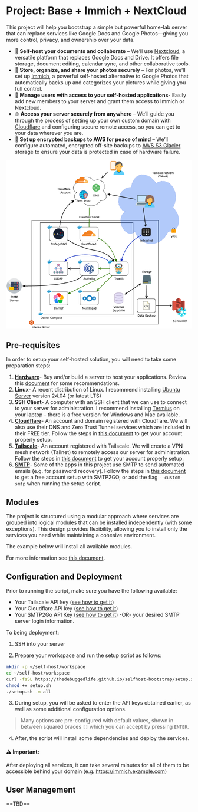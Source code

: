 # Project: Base + Immich + NextCloud

This project will help you bootstrap a simple but powerful home-lab server that can replace services like Google Docs and Google Photos—giving you more control, privacy, and ownership over your data.

- 📂 **Self-host your documents and collaborate** – We’ll use [Nextcloud](https://nextcloud.com/), a versatile platform that replaces Google Docs and Drive. It offers file storage, document editing, calendar sync, and other collaborative tools.
- 📸 **Store, organize, and share your photos securely** – For photos, we’ll set up [Immich](https://immich.app/), a powerful self-hosted alternative to Google Photos that automatically backs up and categorizes your pictures while giving you full control.
- 👥 **Manage users with access to your self-hosted applications**- Easily add new members to your server and grant them access to Immich or Nextcloud.
- 🌐 **Access your server securely from anywhere** – We’ll guide you through the process of setting up your own custom domain with [Cloudflare](https://www.cloudflare.com/products/registrar/) and configuring secure remote access, so you can get to your data wherever you are.
- 🔄 **Set up encrypted backups to AWS for peace of mind** – We’ll configure automated, encrypted off-site backups to [AWS S3 Glacier](https://aws.amazon.com/s3/storage-classes/glacier/) storage to ensure your data is protected in case of hardware failure.

![](./services.drawio.png)

## Pre-requisites

In order to setup your self-hosted solution, you will need to take some preparation steps:

1. **[Hardware](docs/hardware.md)**- Buy and/or build a server to host your applications. Review this [document]((docs/hardware.md)) for some recommendations.
2. **Linux**- A recent distribution of Linux. I recommend installing [Ubuntu Server](https://ubuntu.com/download/server) version 24.04 (or latest LTS)
3. **SSH Client**- A computer with an SSH client that we can use to connect to your server for administration. I recommend installing [Termius](https://termius.com/) on your laptop - there is a free version for Windows and Mac available.
4. **[Cloudflare](docs/cloudflare.md)**- An account and domain registered with Cloudflare. We will also use their DNS and Zero Trust Tunnel services which are included in their FREE tier. Follow the steps in [this document]((docs/cloudflare.md)) to get your account properly setup.
5. **[Tailscale](docs/tailscale.md)**- An account registered with Tailscale. We will create a VPN mesh network (Tailnet) to remotely access our server for administration. Follow the steps in [this document]((docs/tailscale.md)) to get your account properly setup.
6. **[SMTP](docs/smtp.md)**- Some of the apps in this project use SMTP to send automated emails (e.g. for password recovery). Follow the steps in [this document]((docs/tailscale.md)) to get a free account setup with SMTP2GO, or add the flag `--custom-smtp` when running the setup script.

## Modules

The project is structured using a modular approach where services are grouped into logical modules that can be installed independently (with some exceptions). This design provides flexibility, allowing you to install only the services you need while maintaining a cohesive environment.

The example below will install all available modules.

For more information see [this document](docs/modules.md).

## Configuration and Deployment

Prior to running the script, make sure you have the following available:

- Your Tailscale API key ([see how to get it](docs/tailscale.md))
- Your Cloudflare API key ([see how to get it](docs/cloudflare.md))
- Your SMTP2Go API Key ([see how to get it](docs/smtp.md)) -OR- your desired SMTP server login information.

To being deployment:

1. SSH into your server

2. Prepare your workspace and run the setup script as follows:

```bash
mkdir -p ~/self-host/workspace
cd ~/self-host/workspace
curl -fsSL https://thedebuggedlife.github.io/selfhost-bootstrap/setup.zip | busybox unzip -n -
chmod +x setup.sh
./setup.sh -m all
```

3. During setup, you will be asked to enter the API keys obtained earlier, as well as some additional configuration options. 

> Many options are pre-configured with default values, shown in between squared braces `[]` which you can accept by pressing `ENTER`.

4. After, the script will install some dependencies and deploy the services.

#### :warning: Important:

After deploying all services, it can take several minutes for all of them to be accessible behind your domain (e.g. https://immich.example.com)

## User Management

==TBD==